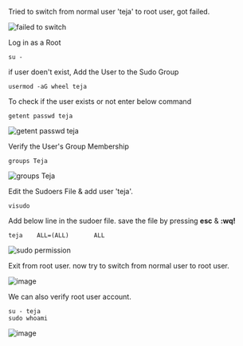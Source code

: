 Tried to switch from normal user 'teja' to root user, got failed. 

![failed to switch](https://github.com/NallaTeja/CyberArk-PAS/assets/145950340/e7690da2-831d-4757-8327-43a5601d9f20)

Log in as a Root 
```
su -
```

if user doen't exist, Add the User to the Sudo Group

```
usermod -aG wheel teja
```

To check if the user exists or not enter below command

```
getent passwd teja
```

![getent passwd teja](https://github.com/NallaTeja/CyberArk-PAS/assets/145950340/4deadf6a-8781-4311-9098-f3127013fbb2)

Verify the User's Group Membership

```
groups Teja
```

![groups Teja](https://github.com/NallaTeja/CyberArk-PAS/assets/145950340/662413db-b8d6-4a7f-969a-400e2e7aa92e)


Edit the Sudoers File & add user 'teja'. 
```
visudo
```
Add below line in the sudoer file. save the file by pressing **esc** & **:wq!**
```
teja    ALL=(ALL)       ALL
```
![sudo permission](https://github.com/NallaTeja/CyberArk-PAS/assets/145950340/0c7d4003-5bd7-4153-9e9c-2462cbb961a6)

Exit from root user. now try to switch from normal user to root user.

![image](https://github.com/NallaTeja/CyberArk-PAS/assets/145950340/4ff513ef-c4d7-4513-a093-20ca61fb1d95)

We can also verify root user account.
```
su - teja
sudo whoami
```
![image](https://github.com/NallaTeja/CyberArk-PAS/assets/145950340/33acc425-c3c1-4fd9-92cf-63480ec26347)
